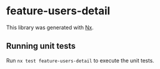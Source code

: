 # feature-users-detail

This library was generated with [Nx](https://nx.dev).

## Running unit tests

Run `nx test feature-users-detail` to execute the unit tests.
